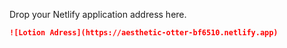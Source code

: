 Drop your Netlify application address here.

```markdown
![Lotion Adress](https://aesthetic-otter-bf6510.netlify.app)
```